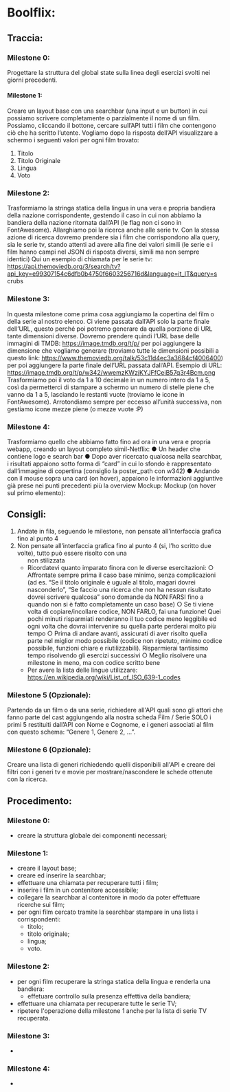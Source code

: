 # Boolflix:

## Traccia:

### Milestone 0:

Progettare la struttura del global state sulla linea degli esercizi svolti nei giorni
precedenti.

#### Milestone 1:

Creare un layout base con una searchbar (una input e un button) in cui possiamo
scrivere completamente o parzialmente il nome di un film. Possiamo, cliccando il
bottone, cercare sull’API tutti i film che contengono ciò che ha scritto l’utente.
Vogliamo dopo la risposta dell’API visualizzare a schermo i seguenti valori per ogni
film trovato:

1. Titolo
2. Titolo Originale
3. Lingua
4. Voto

### Milestone 2:

Trasformiamo la stringa statica della lingua in una vera e propria bandiera della
nazione corrispondente, gestendo il caso in cui non abbiamo la bandiera della
nazione ritornata dall’API (le flag non ci sono in FontAwesome).
Allarghiamo poi la ricerca anche alle serie tv. Con la stessa azione di ricerca
dovremo prendere sia i film che corrispondono alla query, sia le serie tv, stando
attenti ad avere alla fine dei valori simili (le serie e i film hanno campi nel JSON di
risposta diversi, simili ma non sempre identici)
Qui un esempio di chiamata per le serie tv:
https://api.themoviedb.org/3/search/tv?api_key=e99307154c6dfb0b4750f6603256716d&language=it_IT&query=s
crubs

### Milestone 3:

In questa milestone come prima cosa aggiungiamo la copertina del film o della serie
al nostro elenco. Ci viene passata dall’API solo la parte finale dell’URL, questo
perché poi potremo generare da quella porzione di URL tante dimensioni diverse.
Dovremo prendere quindi l’URL base delle immagini di TMDB:
https://image.tmdb.org/t/p/ per poi aggiungere la dimensione che vogliamo generare
(troviamo tutte le dimensioni possibili a questo link:
https://www.themoviedb.org/talk/53c11d4ec3a3684cf4006400) per poi aggiungere la
parte finale dell’URL passata dall’API.
Esempio di URL:
https://image.tmdb.org/t/p/w342/wwemzKWzjKYJFfCeiB57q3r4Bcm.png
Trasformiamo poi il voto da 1 a 10 decimale in un numero intero da 1 a 5, così da
permetterci di stampare a schermo un numero di stelle piene che vanno da 1 a 5,
lasciando le restanti vuote (troviamo le icone in FontAwesome).
Arrotondiamo sempre per eccesso all’unità successiva, non gestiamo icone mezze
piene (o mezze vuote :P)

### Milestone 4:

Trasformiamo quello che abbiamo fatto fino ad ora in una vera e propria webapp,
creando un layout completo simil-Netflix:
● Un header che contiene logo e search bar
● Dopo aver ricercato qualcosa nella searchbar, i risultati appaiono sotto forma
di “card” in cui lo sfondo è rappresentato dall’immagine di copertina (consiglio
la poster_path con w342)
● Andando con il mouse sopra una card (on hover), appaiono le informazioni
aggiuntive già prese nei punti precedenti più la overview
Mockup:
Mockup (on hover sul primo elemento):

## Consigli:

1. Andate in fila, seguendo le milestone, non pensate all’interfaccia grafica fino
   al punto 4
2. Non pensate all’interfaccia grafica fino al punto 4 (si, l’ho scritto due volte),
   tutto può essere risolto con una <ul> non stilizzata
3. Ricordatevi quanto imparato finora con le diverse esercitazioni:
   ○ Affrontate sempre prima il caso base minimo, senza complicazioni (ad
   es. “Se il titolo originale è uguale al titolo, magari dovrei nasconderlo”,
   “Se faccio una ricerca che non ha nessun risultato dovrei scrivere
   qualcosa” sono domande da NON FARSI fino a quando non si è fatto
   completamente un caso base)
   ○ Se ti viene volta di copiare/incollare codice, NON FARLO, fai una
   funzione! Quei pochi minuti risparmiati renderanno il tuo codice meno
   leggibile ed ogni volta che dovrai intervenire su quella parte perderai
   molto più tempo
   ○ Prima di andare avanti, assicurati di aver risolto quella parte nel miglior
   modo possibile (codice non ripetuto, minimo codice possibile, funzioni
   chiare e riutilizzabili). Risparmierai tantissimo tempo risolvendo gli
   esercizi successivi
   ○ Meglio risolvere una milestone in meno, ma con codice scritto bene
4. Per avere la lista delle lingue utilizzare:
   https://en.wikipedia.org/wiki/List_of_ISO_639-1_codes

### Milestone 5 (Opzionale):

Partendo da un film o da una serie, richiedere all'API quali sono gli attori che fanno
parte del cast aggiungendo alla nostra scheda Film / Serie SOLO i primi 5 restituiti
dall’API con Nome e Cognome, e i generi associati al film con questo schema:
“Genere 1, Genere 2, …”.

### Milestone 6 (Opzionale):

Creare una lista di generi richiedendo quelli disponibili all'API e creare dei filtri con i
generi tv e movie per mostrare/nascondere le schede ottenute con la ricerca.

## Procedimento:

### Milestone 0:

- creare la struttura globale dei componenti necessari;

### Milestone 1:

- creare il layout base;
- creare ed inserire la searchbar;
- effettuare una chiamata per recuperare tutti i film;
- inserire i film in un contenitore accessibile;
- collegare la searchbar al contenitore in modo da poter effettuare ricerche sui film;
- per ogni film cercato tramite la searchbar stampare in una lista i corrispondenti:
  - titolo;
  - titolo originale;
  - lingua;
  - voto.

### Milestone 2:

- per ogni film recuperare la stringa statica della lingua e renderla una bandiera:
  - effetuare controllo sulla presenza effettiva della bandiera;
- effettuare una chiamata per recuperare tutte le serie TV;
- ripetere l'operazione della milestone 1 anche per la lista di serie TV recuperata.

### Milestone 3:

-

### Milestone 4:

-
